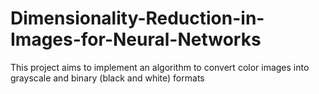 # Dimensionality-Reduction-in-Images-for-Neural-Networks
This project aims to implement an algorithm to convert color images into grayscale and binary (black and white) formats
